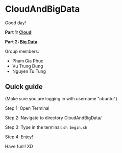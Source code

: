 # CloudAndBigData

Good day!

**Part 1: [Cloud](https://github.com/teabetab/CoursCloudN7)**

**Part 2: [Big Data](https://sd-160040.dedibox.fr/hagimont)**

Group members:
  - Pham Gia Phuc
  - Vu Trung Dung
  - Nguyen Tu Tung


## Quick guide
(Make sure you are logging in with username "ubuntu")

Step 1: Open Terminal

Step 2: Navigate to directory CloudAndBigData/

Step 3: Type in the terminal: `sh begin.sh`

Step 4: Enjoy!

Have fun!! XD
